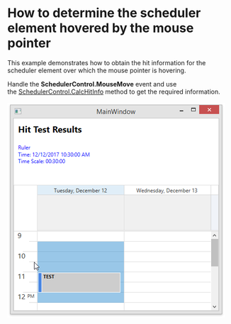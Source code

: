 # How to determine the scheduler element hovered by the mouse pointer


<p>This example demonstrates how to obtain the hit information for the scheduler element over which the mouse pointer is hovering.</p>
<p>Handle the <strong>SchedulerControl.MouseMove</strong> event and use the <a href="http://help.devexpress.com/#WPF/DevExpressXpfSchedulingSchedulerControl_CalcHitInfotopic">SchedulerControl.CalcHitInfo</a> method to get the required information.<br><br><img src="https://raw.githubusercontent.com/DevExpress-Examples/how-to-determine-the-scheduler-element-hovered-by-the-mouse-pointer-t558570/17.2.3+/media/f04a1d07-ed72-4044-9afc-fae8cc4236cd.png"></p>

<br/>


